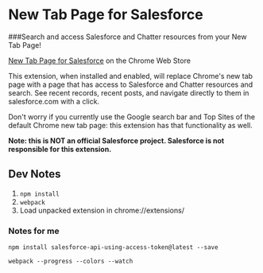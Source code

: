 New Tab Page for Salesforce
=======================

###Search and access Salesforce and Chatter resources from your New Tab Page!

[New Tab Page for Salesforce](https://chrome.google.com/webstore/detail/new-tab-page-for-salesfor/bdkpbeeciefhcpfalplbnnfdkijejbmj?hl=en-US&utm_source=chrome-ntp-launcher) on the Chrome Web Store

This extension, when installed and enabled, will replace Chrome's new tab page with a page that has access to Salesforce and Chatter resources and search. See recent records, recent posts, and navigate directly to them in salesforce.com with a click.

Don't worry if you currently use the Google search bar and Top Sites of the default Chrome new tab page: this extension has that functionality as well.

**Note: this is NOT an official Salesforce project. Salesforce is not responsible for this extension.**

## Dev Notes
1. `npm install`
2. `webpack`
3. Load unpacked extension in chrome://extensions/

### Notes for me
`npm install salesforce-api-using-access-token@latest --save`

`webpack --progress --colors --watch`


